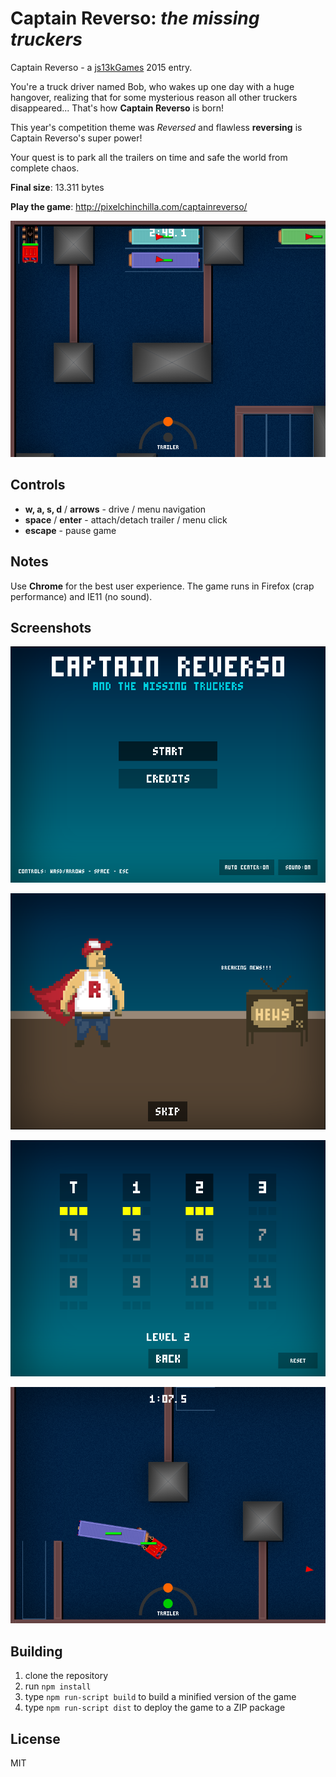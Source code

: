 Captain Reverso: *the missing truckers*
=======================================

Captain Reverso - a [js13kGames](http://js13kgames.com) 2015 entry.

You're a truck driver named Bob, who wakes up one day with a huge hangover, realizing that for some mysterious reason all other truckers disappeared... That's how **Captain Reverso** is born!

This year's competition theme was *Reversed* and flawless **reversing** is Captain Reverso's super power!

Your quest is to park all the trailers on time and safe the world from complete chaos.

**Final size**: 13.311 bytes

**Play the game**: http://pixelchinchilla.com/captainreverso/

![screenshot](https://raw.githubusercontent.com/gregpabian/captainreverso-js13k/master/reverso-gameplay.png)

Controls
--------

- **w, a, s, d** / **arrows** - drive / menu navigation
- **space** / **enter** - attach/detach trailer / menu click
- **escape** - pause game

Notes
-----

Use **Chrome** for the best user experience.
The game runs in Firefox (crap performance) and IE11 (no sound).

Screenshots
-----------

![main menu](https://raw.githubusercontent.com/gregpabian/captainreverso-js13k/master/reverso-menu.png)

![cutscene](https://raw.githubusercontent.com/gregpabian/captainreverso-js13k/master/reverso-cutscene.png)

![levels](https://raw.githubusercontent.com/gregpabian/captainreverso-js13k/master/reverso-levels.png)

![gameplay](https://raw.githubusercontent.com/gregpabian/captainreverso-js13k/master/reverso-gameplay2.png)

Building
--------

1. clone the repository
2. run `npm install`
3. type `npm run-script build` to build a minified version of the game
4. type `npm run-script dist` to deploy the game to a ZIP package

License
-------

MIT
